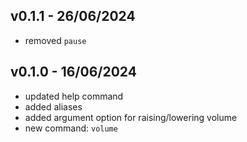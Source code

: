 ## v0.1.1 - 26/06/2024

- removed `pause`

## v0.1.0 - 16/06/2024

- updated help command
- added aliases
- added argument option for raising/lowering volume
- new command: `volume`
